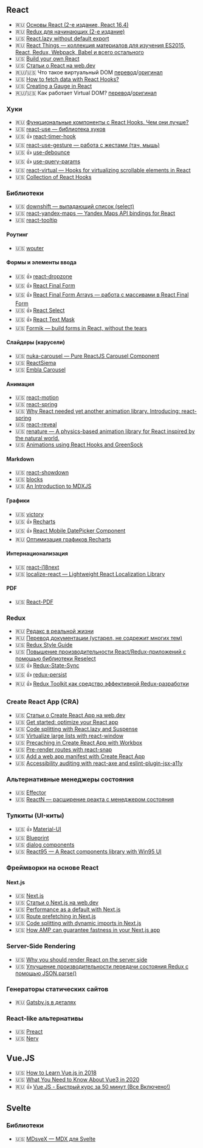 ## React

<!--
* 🇺🇸 []()
* 🇷🇺 []()
* 🏳 []()
* 🇷🇺/🇺🇸 [перевод]()/[оригинал]()
-->

* 🇷🇺 [Основы React (2-е издание, React 16.4)](https://yadi.sk/d/E31I1kD7_onkwg/React-v2.0.0)
* 🇷🇺 [Redux для начинающих (2-е издание)](https://yadi.sk/d/E31I1kD7_onkwg/Redux-v2.0.0)
* 🇺🇸 [React.lazy without default export](https://dev.to/iamandrewluca/react-lazy-without-default-export-4b65)
* 🇷🇺 [React Things — коллекция материалов для изучения ES2015, React, Redux, Webpack, Babel и всего остального](https://github.com/rtivital/react-things)
* 🇺🇸 [Build your own React](https://pomb.us/build-your-own-react/)
* 🇺🇸 [Статьи о React на web.dev](https://web.dev/react/)
* 🇷🇺/🇺🇸 Что такое виртуальный DOM [перевод](https://www.awesomeandrew.ru/2019/03/28/%D1%87%D1%82%D0%BE-%D1%82%D0%B0%D0%BA%D0%BE%D0%B5-%D0%B2%D0%B8%D1%80%D1%82%D1%83%D0%B0%D0%BB%D1%8C%D0%BD%D1%8B%D0%B9-dom/)/[оригинал](https://bitsofco.de/understanding-the-virtual-dom/)
* 🇺🇸 [How to fetch data with React Hooks?](https://www.robinwieruch.de/react-hooks-fetch-data)
* 🇺🇸 [Creating a Gauge in React](https://wattenberger.com/blog/gauge)
* 🇷🇺/🇺🇸 Как работает Virtual DOM? [перевод](https://medium.com/@abraztsov/how-virtual-dom-work-567128ed77e9)/[оригинал](https://medium.com/@rajaraodv/the-inner-workings-of-virtual-dom-666ee7ad47cf)

### Хуки

* 🇷🇺 [Функциональные компоненты с React Hooks. Чем они лучше?](https://habr.com/ru/post/443488/)
* 🇺🇸 [react-use — библиотека хуков](https://github.com/streamich/react-use)
* 🇺🇸 👍 [react-timer-hook](https://github.com/amrlabib/react-timer-hook)
* 🇺🇸 [react-use-gesture — работа с жестами (тач, мышь)](https://github.com/react-spring/react-use-gesture)
* 🇺🇸 👍 [use-debounce](https://www.npmjs.com/package/use-debounce)
* 🇺🇸 👍 [use-query-params](https://www.npmjs.com/package/use-query-params)
* 🇺🇸 [react-virtual — Hooks for virtualizing scrollable elements in React](https://github.com/tannerlinsley/react-virtual)
* 🇺🇸 [Collection of React Hooks](https://nikgraf.github.io/react-hooks/)

### Библиотеки

* 🇺🇸 [downshift — выпадающий список (select)](https://github.com/downshift-js/downshift)
* 🇺🇸 [react-yandex-maps — Yandex Maps API bindings for React](https://github.com/gribnoysup/react-yandex-maps)
* 🇺🇸 [react-tooltip](https://wwayne.github.io/react-tooltip/)

#### Роутинг

* 🇺🇸 [wouter](https://github.com/molefrog/wouter)

#### Формы и элементы ввода

* 🇺🇸 👍 [react-dropzone](https://react-dropzone.netlify.com/)
* 🇺🇸 👍 [React Final Form](https://final-form.org/react)
* 🇺🇸 👍 [React Final Form Arrays — работа с массивами в React Final Form](https://www.npmjs.com/package/react-final-form-arrays)
* 🇺🇸 👍 [React Select](https://react-select.com/home)
* 🇺🇸 👍 [React Text Mask](https://github.com/text-mask/text-mask/tree/master/react/#readme)
* 🇺🇸 [Formik — build forms in React, without the tears](https://jaredpalmer.com/formik)

#### Слайдеры (карусели)

* 🇺🇸 [nuka-carousel — Pure ReactJS Carousel Component](https://github.com/FormidableLabs/nuka-carousel)
* 🇺🇸 [ReactSiema](https://www.npmjs.com/package/react-siema)
* 🇺🇸 [Embla Carousel](https://davidcetinkaya.github.io/embla-carousel/)

#### Анимация

* 🇺🇸 [react-motion](https://github.com/chenglou/react-motion)
* 🇺🇸 [react-spring](https://www.react-spring.io/docs/hooks/basics)
* 🇺🇸 [Why React needed yet another animation library. Introducing: react-spring](https://blog.usejournal.com/why-react-needed-yet-another-animation-library-introducing-react-spring-8212e424c5ce)
* 🇺🇸 [react-reveal](https://github.com/rnosov/react-reveal)
* 🇺🇸 [renature — A physics-based animation library for React inspired by the natural world.](https://formidable.com/open-source/renature/)
* 🇺🇸 [Animations using React Hooks and GreenSock](https://blog.logrocket.com/animations-react-hooks-greensock/)

#### Markdown

* 🇺🇸 [react-showdown](https://github.com/jerolimov/react-showdown)
* 🇺🇸 [blocks](https://mdx-blocks.com/)
* 🇺🇸 [An Introduction to MDXJS](https://css-tricks.com/an-introduction-to-mdxjs/)

#### Графики

* 🇺🇸 [victory](https://formidable.com/open-source/victory/)
* 🇺🇸 👍 [Recharts](http://recharts.org/en-US/)
* 🇺🇸 👍 [React Mobile DatePicker Component](https://www.npmjs.com/package/rmc-date-picker)
* 🇷🇺 [Оптимизация графиков Recharts](https://tproger.ru/articles/recharts-optimization/)

#### Интернационализация

* 🇺🇸 [react-i18next](https://react.i18next.com/)
* 🇺🇸 [localize-react — Lightweight React Localization Library](https://github.com/yankouskia/localize-react)

#### PDF

* 🇺🇸 [React-PDF](https://github.com/wojtekmaj/react-pdf)

### Redux

* 🇷🇺 [Редакс в реальной жизни](https://iamakulov.com/talks/redux-in-real-life/)
* 🇷🇺 [Перевод документации (устарел, не содрежит многих тем)](https://rajdee.gitbooks.io/redux-in-russian/content/)
* 🇺🇸 [Redux Style Guide](https://redux.js.org/style-guide/style-guide/)
* 🇺🇸 [Повышение производительности React/Redux-приложений с помощью библиотеки Reselect](https://medium.com/better-programming/increase-your-react-redux-application-performance-with-reselect-library-3f4d632a08c5)
* 🇺🇸 👍 [Redux-State-Sync](https://www.npmjs.com/package/redux-state-sync)
* 🇺🇸 👍 [redux-persist](https://github.com/rt2zz/redux-persist)
* 🇷🇺 👍 [Redux Toolkit как средство эффективной Redux-разработки](https://habr.com/ru/company/inobitec/blog/481288/)

### Create React App (CRA)

* 🇺🇸 [Статьи о Create React App на web.dev](https://web.dev/react/#create-react-app)
* 🇺🇸 [Get started: optimize your React app](https://web.dev/get-started-optimize-react/)
* 🇺🇸 [Code splitting with React.lazy and Suspense](https://web.dev/code-splitting-suspense/)
* 🇺🇸 [Virtualize large lists with react-window](https://web.dev/virtualize-long-lists-react-window/)
* 🇺🇸 [Precaching in Create React App with Workbox](https://web.dev/precache-with-workbox-react/)
* 🇺🇸 [Pre-render routes with react-snap](https://web.dev/prerender-with-react-snap/)
* 🇺🇸 [Add a web app manifest with Create React App](https://web.dev/add-manifest-react/)
* 🇺🇸 [Accessibility auditing with react-axe and eslint-plugin-jsx-a11y](https://web.dev/accessibility-auditing-react/)

### Альтернативные менеджеры состояния

* 🇺🇸 [Effector](https://effector.now.sh/)
* 🇺🇸 [ReactN — расширение реакта с менеджером состояния](https://github.com/CharlesStover/reactn)

### Тулкиты (UI-киты)

* 🇺🇸 👍 [Material-UI](https://material-ui.com/ru/)
* 🇺🇸 [Blueprint](https://blueprintjs.com/docs/)
* 🇺🇸 [dialog components](https://dialogs.github.io/dialog-web-components/)
* 🇺🇸 [React95 — A React components library with Win95 UI](https://github.com/React95/React95)

### Фреймворки на основе React

#### Next.js

* 🇺🇸 [Next.js](https://nextjs.org/)
* 🇺🇸 [Статьи о Next.js на web.dev](https://web.dev/react/#next.js)
* 🇺🇸 [Performance as a default with Next.js](https://web.dev/performance-as-a-default-with-nextjs/)
* 🇺🇸 [Route prefetching in Next.js](https://web.dev/route-prefetching-in-nextjs/)
* 🇺🇸 [Code splitting with dynamic imports in Next.js](https://web.dev/code-splitting-with-dynamic-imports-in-nextjs/)
* 🇺🇸 [How AMP can guarantee fastness in your Next.js app](https://web.dev/how-amp-can-guarantee-fastness-in-your-nextjs-app/)

### Server-Side Rendering

* 🇺🇸 [Why you should render React on the server side](https://blog.logrocket.com/why-you-should-render-react-on-the-server-side-a50507163b79/)
* 🇺🇸 [Улучшение производительности передачи состояния Redux с помощью JSON.parse()](https://joreteg.com/blog/improving-redux-state-transfer-performance)

### Генераторы статических сайтов

* 🇷🇺 [Gatsby.js в деталях](https://habr.com/ru/post/442298/)

### React-like альтернативы

* 🇺🇸 [Preact](https://preactjs.com/)
* 🇺🇸 [Nerv](https://nerv.aotu.io/)

## Vue.JS

* 🇺🇸 [How to Learn Vue.js in 2018](https://zendev.com/2018/10/18/how-to-learn-vue-js.html)
* 🇺🇸 [What You Need to Know About Vue3 in 2020](https://medium.com/swlh/what-you-need-to-know-about-vue3-in-2020-b36a2feb5dad)
* 🇷🇺 👍 [Vue JS - Быстрый курс за 50 минут (Все Включено!)](https://www.youtube.com/watch?v=OlnwgS-gk8Y)

## Svelte

### Библиотеки

* 🇺🇸 [MDsveX — MDX для Svelte](https://github.com/pngwn/MDsveX)

